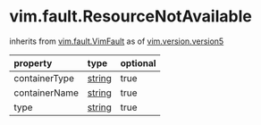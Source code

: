 vim.fault.ResourceNotAvailable
==============================
inherits from [vim.fault.VimFault](docs/vim.fault.VimFault.md)
as of [vim.version.version5](docs/vim.version.md)

| property | type | optional |
|:---------|:-----|:---------|
| containerType | [string](string.md "string") | true |
| containerName | [string](string.md "string") | true |
| type | [string](string.md "string") | true |
